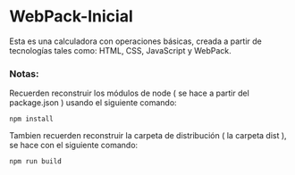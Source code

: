 # WebPack-Inicial
Esta es una calculadora con operaciones básicas, creada a partir de tecnologías tales como: HTML, CSS, JavaScript y WebPack.

### Notas:
Recuerden reconstruir los módulos de node ( se hace a partir del package.json ) usando el siguiente comando:

```
npm install
```
Tambien recuerden reconstruir la carpeta de distribución ( la carpeta dist ), se hace con el siguiente comando:

```
npm run build
```

